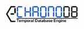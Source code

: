 <!-- ![ChronoDB](https://github.com/MartinHaeusler/chronos/blob/master/readmeResources/chronoDBLogo.png) -->

<img src="https://github.com/MartinHaeusler/chronos/blob/master/readmeResources/chronoDBLogo.png" width="200">
